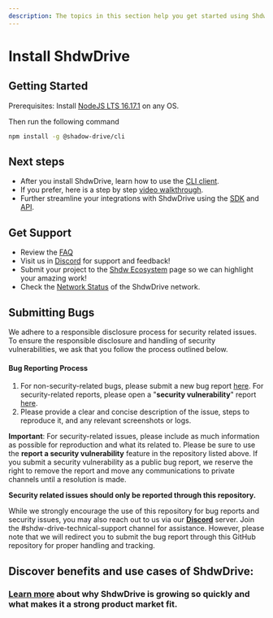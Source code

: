 ```yaml
---
description: The topics in this section help you get started using ShdwDrive
---
```


# Install ShdwDrive

## **Getting Started**

Prerequisites: Install [NodeJS LTS 16.17.1](https://nodejs.org/en/download/) on any OS.

Then run the following command

```bash
npm install -g @shadow-drive/cli
```

## **Next steps**

* After you install ShdwDrive, learn how to use the [CLI client](the-cli.md).
* If you prefer, here is a step by step [video walkthrough](https://www.youtube.com/watch?v=MfSuzFDDQ30).
* Further streamline your integrations with ShdwDrive using the [SDK](the-sdk.md) and [API](./).

## **Get Support**

* Review the [FAQ](support-and-faq.md)
* Visit us in [Discord](https://discord.gg/genesysgo) for support and feedback!
* Submit your project to the [Shdw Ecosystem](broken-reference) page so we can highlight your amazing work!
* Check the [Network Status](http://184.154.66.109:8080/) of the ShdwDrive network.

## **Submitting Bugs**

We adhere to a responsible disclosure process for security related issues. To ensure the responsible disclosure and handling of security vulnerabilities, we ask that you follow the process outlined below.

#### **Bug Reporting Process**

1. For non-security-related bugs, please submit a new bug report [here](https://github.com/GenesysGo/shdw-drive-bug-reports/issues/new/choose). For security-related reports, please open a "**security vulnerability**" report [here](https://github.com/GenesysGo/shdw-drive-bug-reports/issues/new/choose).
2. Please provide a clear and concise description of the issue, steps to reproduce it, and any relevant screenshots or logs.

**Important**: For security-related issues, please include as much information as possible for reproduction and what its related to. Please be sure to use the **report a security vulnerability** feature in the repository listed above. If you submit a security vulnerability as a public bug report, we reserve the right to remove the report and move any communications to private channels until a resolution is made.

**Security related issues should only be reported through this repository.**

While we strongly encourage the use of this repository for bug reports and security issues, you may also reach out to us via our [**Discord**](https://discord.gg/genesysgo) server. Join the #shdw-drive-technical-support channel for assistance. However, please note that we will redirect you to submit the bug report through this GitHub repository for proper handling and tracking.

## **Discover benefits and use cases of ShdwDrive:**

### [**Learn more**](../../learn/storage-services/#why-use-Shdw-drive) about why ShdwDrive is growing so quickly and what makes it a strong product market fit.
